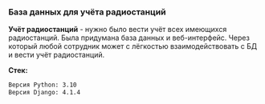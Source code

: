 ### База данных для учёта радиостанций

**Учёт радиостанций** - нужно было вести учёт всех имеющихся радиостанций. Была придумана база данных и веб-интерфейс.
Через который любой сотрудник может с лёгкостью взаимодействовать с БД и вести учёт радиостанций.

**Стек:**

```bash
Версия Python: 3.10
Версия Django: 4.1.4
```